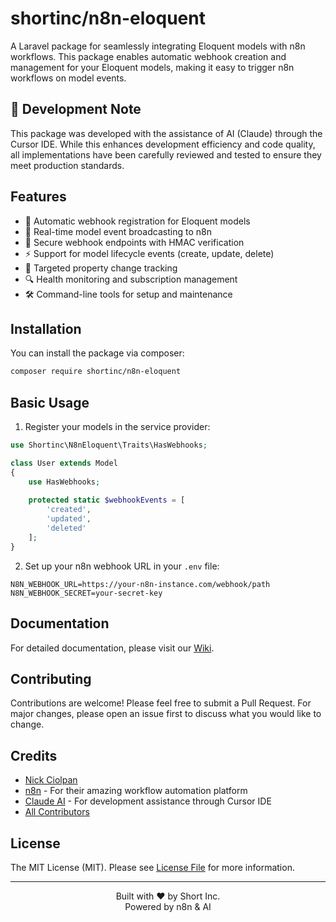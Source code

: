 # shortinc/n8n-eloquent

A Laravel package for seamlessly integrating Eloquent models with n8n workflows. This package enables automatic webhook creation and management for your Eloquent models, making it easy to trigger n8n workflows on model events.

## 🤖 Development Note

This package was developed with the assistance of AI (Claude) through the Cursor IDE. While this enhances development efficiency and code quality, all implementations have been carefully reviewed and tested to ensure they meet production standards.

## Features

- 🔄 Automatic webhook registration for Eloquent models
- 📡 Real-time model event broadcasting to n8n
- 🔐 Secure webhook endpoints with HMAC verification
- ⚡ Support for model lifecycle events (create, update, delete)
- 🎯 Targeted property change tracking
- 🔍 Health monitoring and subscription management
- 🛠️ Command-line tools for setup and maintenance

## Installation

You can install the package via composer:

```bash
composer require shortinc/n8n-eloquent
```

## Basic Usage

1. Register your models in the service provider:

```php
use Shortinc\N8nEloquent\Traits\HasWebhooks;

class User extends Model
{
    use HasWebhooks;
    
    protected static $webhookEvents = [
        'created',
        'updated',
        'deleted'
    ];
}
```

2. Set up your n8n webhook URL in your `.env` file:

```env
N8N_WEBHOOK_URL=https://your-n8n-instance.com/webhook/path
N8N_WEBHOOK_SECRET=your-secret-key
```

## Documentation

For detailed documentation, please visit our [Wiki](link-to-wiki).

## Contributing

Contributions are welcome! Please feel free to submit a Pull Request. For major changes, please open an issue first to discuss what you would like to change.

## Credits

- [Nick Ciolpan](https://github.com/nickciolpan)
- [n8n](https://n8n.io) - For their amazing workflow automation platform
- [Claude AI](https://anthropic.com/claude) - For development assistance through Cursor IDE
- [All Contributors](link-to-contributors)

## License

The MIT License (MIT). Please see [License File](LICENSE) for more information.

---

<div align="center">
Built with ❤️ by Short Inc.<br>
Powered by n8n & AI
</div> 